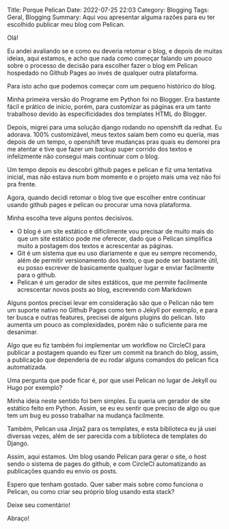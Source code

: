 Title: Porque Pelican
Date: 2022-07-25 22:03
Category: Blogging
Tags: Geral, Blogging
Summary: Aqui vou apresentar alguma razões para eu ter escolhido publicar meu blog com Pelican.

Olá!

Eu andei avaliando se e como eu deveria retomar o blog, e depois de muitas ideias, aqui estamos, e acho que nada como começar falando um pouco sobre o processo de decisão para escolher fazer o blog em Pelican hospedado no Github Pages ao invés de qualquer outra plataforma.

Para isto acho que podemos começar com um pequeno histórico do blog.

Minha primeira versão do Programe em Python foi no Blogger. Era bastante fácil e prático de início, porém, para customizar as páginas era um tanto trabalhoso devido às especificidades dos templates HTML do Blogger.

Depois, migrei para uma solução django rodando no openshift da redhat. Eu adorava. 100% customizável, meus textos saiam bem como eu queria, mas depois de um tempo, o openshift teve mudanças pras quais eu demorei pra me atentar e tive que fazer um backup super corrido dos textos e infelizmente não consegui mais continuar com o blog.

Um tempo depois eu descobri github pages e pelican e fiz uma tentativa inicial, mas não estava num bom momento e o projeto mais uma vez não foi pra frente.

Agora, quando decidi retomar o blog tive que escolher entre continuar usando github pages e pelican ou procurar uma nova plataforma.

Minha escolha teve alguns pontos decisivos.

* O blog é um site estático e dificilmente vou precisar de muito mais do que um site estático pode me oferecer, dado que o Pelican simplifica muito a postagem dos textos e acrescentar as páginas.
* Git é um sistema que eu uso diariamente e que eu sempre recomendo, além de permitir versionamento dos texto, o que pode ser bastante útil, eu posso escrever de basicamente qualquer lugar e enviar facilmente para o github.
* Pelican é um gerador de sites estáticos, que me permite facilmente acrescentar novos posts ao blog, escrevendo com Markdown


Alguns pontos precisei levar em consideração são que o Pelican não tem um suporte nativo no Github Pages como tem o Jekyll por exemplo, e para ter busca e outras features, precisei de alguns plugins do pelican. Isto aumenta um pouco as complexidades, porém não o suficiente para me desanimar.

Algo que eu fiz também foi implementar um workflow no CircleCI para publicar a postagem quando eu fizer um commit na branch do blog, assim, a publicação que dependeria de eu rodar alguns comandos do pelican fica automatizada.

Uma pergunta que pode ficar é, por que usei Pelican no lugar de Jekyll ou Hugo por exemplo?

Minha ideia neste sentido foi bem simples. Eu queria um gerador de site estático feito em Python. Assim, se eu eu sentir que preciso de algo ou que tem um bug eu posso trabalhar na mudança facilmente.

Também, Pelican usa Jinja2 para os templates, e esta biblioteca eu já usei diversas vezes, além de ser parecida com a biblioteca de templates do Django.

Assim, aqui estamos. Um blog usando Pelican para gerar o site, o host sendo o sistema de pages do github, e com CircleCI automatizando as publicações quando eu envio os posts.

Espero que tenham gostado. Quer saber mais sobre como funciona o Pelican, ou como criar seu próprio blog usando esta stack?

Deixe seu comentário!

Abraço!